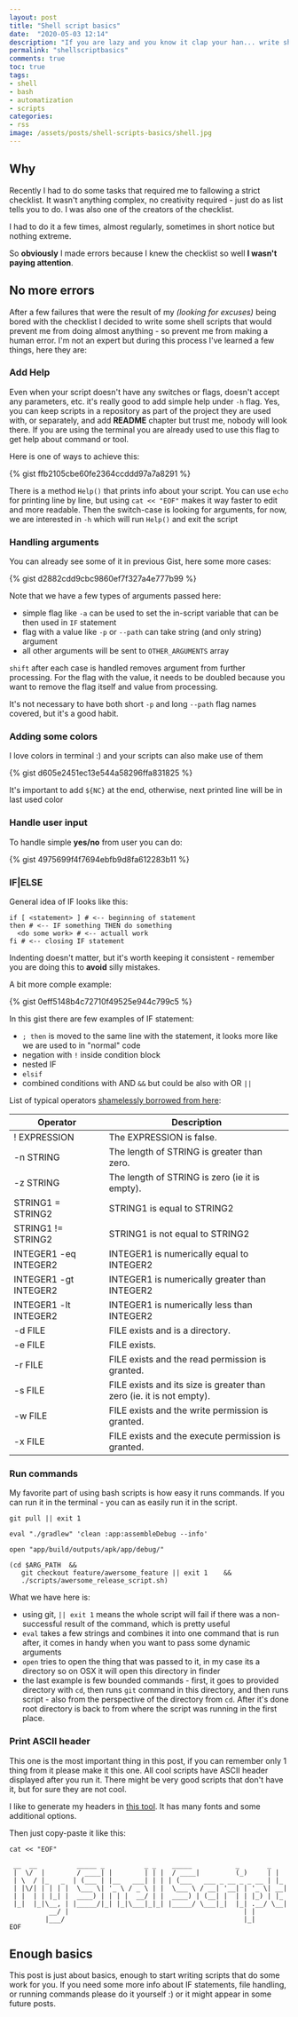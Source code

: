 ```yaml
---
layout: post
title: "Shell script basics"
date:  "2020-05-03 12:14"
description: "If you are lazy and you know it clap your han... write shell scripts"
permalink: "shellscriptbasics"
comments: true
toc: true
tags:
- shell
- bash
- automatization
- scripts
categories:
- rss
image: /assets/posts/shell-scripts-basics/shell.jpg
---
```




## Why
Recently I had to do some tasks that required me to fallowing a strict checklist. It wasn't anything complex, no creativity required - just do as list tells you to do.
I was also one of the creators of the checklist.

I had to do it a few times, almost regularly, sometimes in short notice but nothing extreme.

So **obviously** I made errors because I knew the checklist so well **I wasn't paying attention**.

## No more errors
After a few failures that were the result of my *(looking for excuses)* being bored with the checklist I decided to write some shell scripts that would prevent me from doing almost anything - so prevent me from making a human error.
I'm not an expert but during this process I've learned a few things, here they are:

### Add Help
Even when your script doesn't have any switches or flags, doesn't accept any parameters, etc. it's really good to add simple help under ```-h``` flag.
Yes, you can keep scripts in a repository as part of the project they are used with, or separately, and add **README** chapter but trust me, nobody will look there.
If you are using the terminal you are already used to use this flag to get help about command or tool.

Here is one of ways to achieve this:

{% gist ffb2105cbe60fe2364ccddd97a7a8291 %}

There is a method ```Help()``` that prints info about your script. You can use ```echo``` for printing line by line, but using ```cat << "EOF"``` makes it way faster to edit and more readable.
Then the switch-case is looking for arguments, for now, we are interested in ```-h``` which will run ```Help()``` and exit the script

### Handling arguments
You can already see some of it in previous Gist, here some more cases:

{% gist d2882cdd9cbc9860ef7f327a4e777b99 %}

Note that we have a few types of arguments passed here:
- simple flag like ```-a``` can be used to set the in-script variable that can be then used in ```IF``` statement
- flag with a value like ```-p``` or ```--path``` can take string (and only string) argument
- all other arguments will be sent to ```OTHER_ARGUMENTS``` array

```shift``` after each case is handled removes argument from further processing. For the flag with the value, it needs to be doubled because you want to remove the flag itself and value from processing.

It's not necessary to have both short ```-p``` and long ```--path``` flag names covered, but it's a good habit.

### Adding some colors
I love colors in terminal :) and your scripts can also make use of them

{% gist d605e2451ec13e544a58296ffa831825 %}

It's important to add ```${NC}``` at the end, otherwise, next printed line will be in last used color

### Handle user input
To handle simple **yes/no** from user you can do:

{% gist 4975699f4f7694ebfb9d8fa612283b11 %}

### IF|ELSE

General idea of IF looks like this:

```shell
if [ <statement> ] # <-- beginning of statement
then # <-- IF something THEN do something
  <do some work> # <-- actuall work
fi # <-- closing IF statement
```

Indenting doesn't matter, but it's worth keeping it consistent - remember you are doing this to **avoid** silly mistakes.

A bit more comple example:

{% gist 0eff5148b4c72710f49525e944c799c5 %}


In this gist there are few examples of IF statement:
- ```; then``` is moved to the same line with the statement, it looks more like we are used to in "normal" code
- negation with ```!``` inside condition block
- nested IF
- ```elsif```
- combined conditions with AND ```&&``` but could be also with OR ```||```

List of typical operators [shamelessly borrowed from here](https://ryanstutorials.net/bash-scripting-tutorial/bash-if-statements.php):

| Operator                  |  Description|
|---------------------------|--------------|
|! EXPRESSION               |  The EXPRESSION is false.|
|-n STRING |   The length of STRING is greater than zero.|
|-z STRING |   The length of STRING is zero (ie it is empty).|
|STRING1 = STRING2          |  STRING1 is equal to STRING2|
|STRING1 != STRING2 |  STRING1 is not equal to STRING2|
|INTEGER1 -eq INTEGER2 |   INTEGER1 is numerically equal to INTEGER2|
|INTEGER1 -gt INTEGER2 |   INTEGER1 is numerically greater than INTEGER2|
|INTEGER1 -lt INTEGER2 |   INTEGER1 is numerically less than INTEGER2|
|-d FILE | FILE exists and is a directory.|
|-e FILE | FILE exists.|
|-r FILE | FILE exists and the read permission is granted.|
|-s FILE | FILE exists and its size is greater than zero (ie. it is not empty).|
|-w FILE | FILE exists and the write permission is granted.|
|-x FILE | FILE exists and the execute permission is granted.|

### Run commands

My favorite part of using bash scripts is how easy it runs commands. If you can run it in the terminal - you can as easily run it in the script.


```shell
git pull || exit 1

eval "./gradlew" 'clean :app:assembleDebug --info'

open "app/build/outputs/apk/app/debug/"

(cd $ARG_PATH  &&
   git checkout feature/awersome_feature || exit 1    &&
   ./scripts/awersome_release_script.sh)
```

What we have here is:
- using git, ```|| exit 1``` means the whole script will fail if there was a non-successful result of the command, which is pretty useful
- ```eval``` takes a few strings and combines it into one command that is run after, it comes in handy when you want to pass some dynamic arguments
- ```open``` tries to open the thing that was passed to it, in my case its a directory so on OSX it will open this directory in finder
- the last example is few bounded commands - first, it goes to provided directory with ```cd```, then runs ```git``` command in this directory, and then runs script - also from the perspective of the directory from ```cd```.
After it's done root directory is back to from where the script was running in the first place.

### Print ASCII header
This one is the most important thing in this post, if you can remember only 1 thing from it please make it this one.
All cool scripts have ASCII header displayed after you run it. There might be very good scripts that don't have it, but for sure they are not cool.

I like to generate my headers in [this tool](http://patorjk.com/software/taag/#p=display&f=Big&t=My%20Shell%20Script). 
It has many fonts and some additional options.

Then just copy-paste it like this: 

```shell
cat << "EOF" 

 __  __          _____ _          _ _    _____           _       _   
 |  \/  |        / ____| |        | | |  / ____|         (_)     | |  
 | \  / |_   _  | (___ | |__   ___| | | | (___   ___ _ __ _ _ __ | |_ 
 | |\/| | | | |  \___ \| '_ \ / _ \ | |  \___ \ / __| '__| | '_ \| __|
 | |  | | |_| |  ____) | | | |  __/ | |  ____) | (__| |  | | |_) | |_ 
 |_|  |_|\__, | |_____/|_| |_|\___|_|_| |_____/ \___|_|  |_| .__/ \__|
          __/ |                                            | |        
         |___/                                             |_|        
EOF
```

## Enough basics
This post is just about basics, enough to start writing scripts that do some work for you.
If you need some more info about IF statements, file handling, or running commands please do it yourself :) or it might appear in some future posts.

